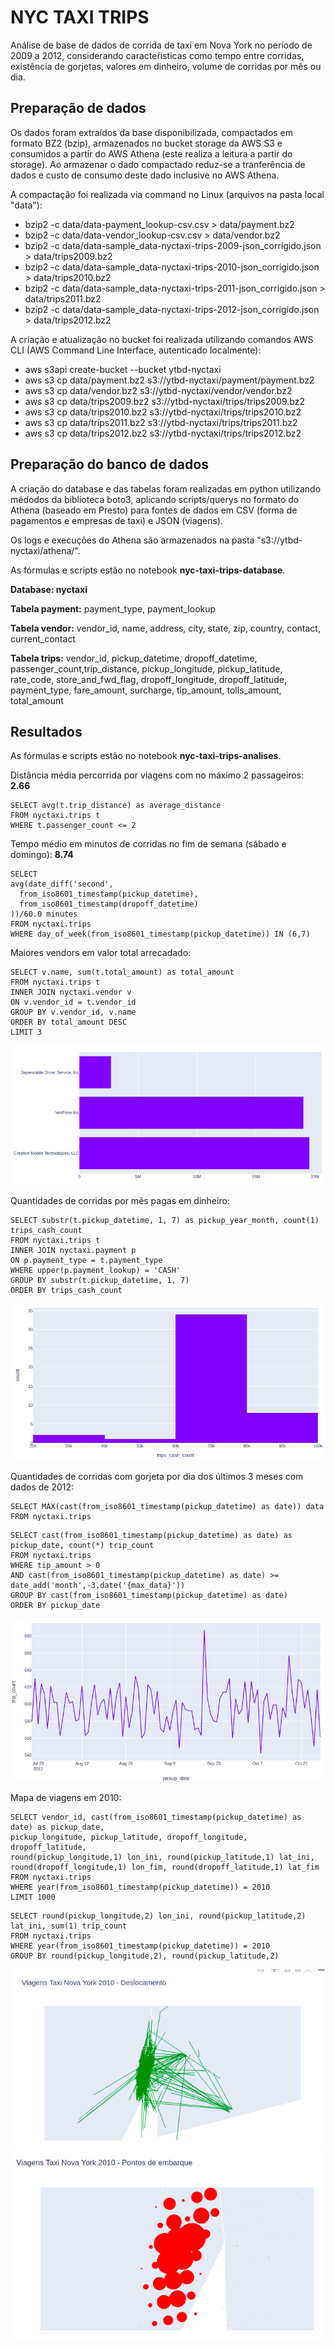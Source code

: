 # NYC TAXI TRIPS

Análise de base de dados de corrida de taxi em Nova York no período de 2009 a 2012, considerando caracteŕisticas como tempo entre corridas, existência de gorjetas, valores em dinheiro, volume de corridas por mês ou dia.


## Preparação de dados

Os dados foram extraídos da base disponibilizada, compactados em formato BZ2 (bzip), armazenados no bucket storage da AWS S3 e consumidos a partir do AWS Athena (este realiza a leitura a partir do storage). Ao armazenar o dado compactado reduz-se a tranferência de dados e custo de  consumo deste dado inclusive no AWS Athena.

A compactação foi realizada via command no Linux (arquivos na pasta local "data"):

- bzip2 -c data/data-payment_lookup-csv.csv > data/payment.bz2
- bzip2 -c data/data-vendor_lookup-csv.csv > data/vendor.bz2
- bzip2 -c data/data-sample_data-nyctaxi-trips-2009-json_corrigido.json > data/trips2009.bz2
- bzip2 -c data/data-sample_data-nyctaxi-trips-2010-json_corrigido.json > data/trips2010.bz2
- bzip2 -c data/data-sample_data-nyctaxi-trips-2011-json_corrigido.json > data/trips2011.bz2
- bzip2 -c data/data-sample_data-nyctaxi-trips-2012-json_corrigido.json > data/trips2012.bz2

A criação e atualização no bucket foi realizada utilizando comandos AWS CLI (AWS Command Line Interface, autenticado localmente):

- aws s3api create-bucket --bucket ytbd-nyctaxi
- aws s3 cp data/payment.bz2 s3://ytbd-nyctaxi/payment/payment.bz2
- aws s3 cp data/vendor.bz2 s3://ytbd-nyctaxi/vendor/vendor.bz2
- aws s3 cp data/trips2009.bz2 s3://ytbd-nyctaxi/trips/trips2009.bz2
- aws s3 cp data/trips2010.bz2 s3://ytbd-nyctaxi/trips/trips2010.bz2
- aws s3 cp data/trips2011.bz2 s3://ytbd-nyctaxi/trips/trips2011.bz2
- aws s3 cp data/trips2012.bz2 s3://ytbd-nyctaxi/trips/trips2012.bz2


## Preparação do banco de dados

A criação do database e das tabelas foram realizadas em python utilizando médodos da biblioteca boto3, aplicando scripts/querys no formato do Athena (baseado em Presto) para fontes de dados em CSV (forma de pagamentos e empresas de taxi) e JSON (viagens).

Os logs e execuções do Athena são armazenados na pasta "s3://ytbd-nyctaxi/athena/".

As fórmulas e scripts estão no notebook **nyc-taxi-trips-database**.

**Database: nyctaxi**

**Tabela payment:** payment_type, payment_lookup

**Tabela vendor:** vendor_id, name, address, city, state, zip, country, contact, current_contact

**Tabela trips:** vendor_id, pickup_datetime, dropoff_datetime, passenger_count,trip_distance, pickup_longitude, pickup_latitude, rate_code, store_and_fwd_flag, dropoff_longitude, dropoff_latitude, payment_type, fare_amount, surcharge, tip_amount, tolls_amount, total_amount


## Resultados

As fórmulas e scripts estão no notebook **nyc-taxi-trips-analises**.


Distância média percorrida por viagens com no máximo 2 passageiros: **2.66**
```
SELECT avg(t.trip_distance) as average_distance
FROM nyctaxi.trips t
WHERE t.passenger_count <= 2
```

Tempo médio em minutos de corridas no fim de semana (sábado e domingo): **8.74**
```
SELECT
avg(date_diff('second',
  from_iso8601_timestamp(pickup_datetime),
  from_iso8601_timestamp(dropoff_datetime)
))/60.0 minutes
FROM nyctaxi.trips
WHERE day_of_week(from_iso8601_timestamp(pickup_datetime)) IN (6,7)
```

Maiores vendors em valor total arrecadado:
```
SELECT v.name, sum(t.total_amount) as total_amount
FROM nyctaxi.trips t
INNER JOIN nyctaxi.vendor v
ON v.vendor_id = t.vendor_id
GROUP BY v.vendor_id, v.name
ORDER BY total_amount DESC
LIMIT 3
```
![Maiores Vendors](https://github.com/barcelosyussif/nyc-taxi-trips/blob/master/resultado_maiores_vendors.png)

Quantidades de corridas por mês pagas em dinheiro:
```
SELECT substr(t.pickup_datetime, 1, 7) as pickup_year_month, count(1) trips_cash_count
FROM nyctaxi.trips t
INNER JOIN nyctaxi.payment p
ON p.payment_type = t.payment_type
WHERE upper(p.payment_lookup) = 'CASH'
GROUP BY substr(t.pickup_datetime, 1, 7)
ORDER BY trips_cash_count
```
![Corridas dinheiro](https://github.com/barcelosyussif/nyc-taxi-trips/blob/master/resultado_corridas_dinheiro.png)

Quantidades de corridas com gorjeta por dia dos últimos 3 meses com dados de 2012:
```
SELECT MAX(cast(from_iso8601_timestamp(pickup_datetime) as date)) data FROM nyctaxi.trips
```
```
SELECT cast(from_iso8601_timestamp(pickup_datetime) as date) as pickup_date, count(*) trip_count
FROM nyctaxi.trips
WHERE tip_amount > 0
AND cast(from_iso8601_timestamp(pickup_datetime) as date) >= date_add('month',-3,date('{max_data}'))
GROUP BY cast(from_iso8601_timestamp(pickup_datetime) as date)
ORDER BY pickup_date
```
![Corridas gorjeta](https://github.com/barcelosyussif/nyc-taxi-trips/blob/master/resultado_corridas_gorjeta.png)


Mapa de viagens em 2010:
```
SELECT vendor_id, cast(from_iso8601_timestamp(pickup_datetime) as date) as pickup_date,
pickup_longitude, pickup_latitude, dropoff_longitude, dropoff_latitude,
round(pickup_longitude,1) lon_ini, round(pickup_latitude,1) lat_ini,
round(dropoff_longitude,1) lon_fim, round(dropoff_latitude,1) lat_fim
FROM nyctaxi.trips
WHERE year(from_iso8601_timestamp(pickup_datetime)) = 2010
LIMIT 1000
```
```
SELECT round(pickup_longitude,2) lon_ini, round(pickup_latitude,2) lat_ini, sum(1) trip_count
FROM nyctaxi.trips
WHERE year(from_iso8601_timestamp(pickup_datetime)) = 2010
GROUP BY round(pickup_longitude,2), round(pickup_latitude,2)
```
![Mapa Viagem1](https://github.com/barcelosyussif/nyc-taxi-trips/blob/master/resultado_mapa_viagem1.png)
![Mapa Viagem2](https://github.com/barcelosyussif/nyc-taxi-trips/blob/master/resultado_mapa_viagem2.png)
